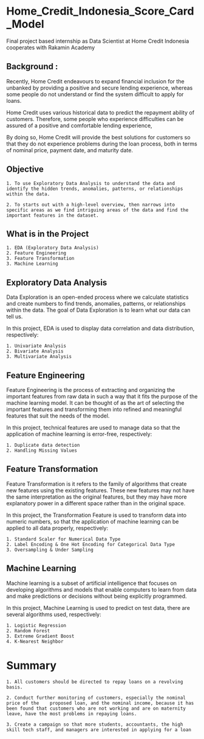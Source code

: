 
# Home_Credit_Indonesia_Score_Card_Model

Final project based internship as Data Scientist at Home Credit Indonesia cooperates with Rakamin Academy

## Background  :
Recently, Home Credit endeavours to expand financial inclusion for the unbanked by providing a positive and secure lending experience, whereas some people do not understand or find the system difficult to apply for loans.

Home Credit uses various historical data to predict the repayment ability of customers. Therefore, some people who experience difficulties can be assured of a positive and comfortable lending experience,

By doing so, Home Credit will provide the best solutions for customers so that they do not experience problems during the loan process, both in terms of nominal price, payment date, and maturity date.

## Objective
    1. To use Exploratory Data Analysis to understand the data and identify the hidden trends, anomalies, patterns, or relationships within the data.

    2. To starts out with a high-level overview, then narrows into specific areas as we find intriguing areas of the data and find the important features in the dataset.

## What is in the Project
    1. EDA (Exploratory Data Analysis)
    2. Feature Engineering 
    3. Feature Transformation
    3. Machine Learning

## Exploratory Data Analysis

Data Exploration is an open-ended process where we calculate statistics and create numbers to find trends, anomalies, patterns, or relationships within the data. The goal of Data Exploration is to learn what our data can tell us. 

In this project, EDA is used to display data correlation and data distribution, respectively:
    
    1. Univariate Analysis
    2. Bivariate Analysis
    3. Multivariate Analysis

## Feature Engineering 
Feature Engineering is the process of extracting and organizing the important features from raw data in such a way that it fits the purpose of the machine learning model. It can be thought of as the art of selecting the important features and transforming them into refined and meaningful features that suit the needs of the model.

In this project, technical features are used to manage data so that the application of machine learning is error-free, respectively:
    
    1. Duplicate data detection
    2. Handling Missing Values 

## Feature Transformation
Feature Transformation is it refers to the family of algorithms that create new features using the existing features. These new features may not have the same interpretation as the original features, but they may have more explanatory power in a different space rather than in the original space.

In this project, the Transformation Feature is used to transform data into numeric numbers, so that the application of machine learning can be applied to all data properly, respectively:

    1. Standard Scaler for Numerical Data Type
    2. Label Encoding & One Hot Encoding for Categorical Data Type 
    3. Oversampling & Under Sampling

## Machine Learning
Machine learning is a subset of artificial intelligence that focuses on developing algorithms and models that enable computers to learn from data and make predictions or decisions without being explicitly programmed.

In this project, Machine Learning is used to predict on test data, there are several algorithms used, respectively:

    1. Logistic Regression
    2. Random Forest
    3. Extreme Gradient Boost
    4. K-Nearest Neighbor

# Summary
    
    1. All customers should be directed to repay loans on a revolving basis.

    2. Conduct further monitoring of customers, especially the nominal price of the    proposed loan, and the nominal income, because it has been found that customers who are not working and are on maternity leave, have the most problems in repaying loans.

    3. Create a campaign so that more students, accountants, the high skill tech staff, and managers are interested in applying for a loan






